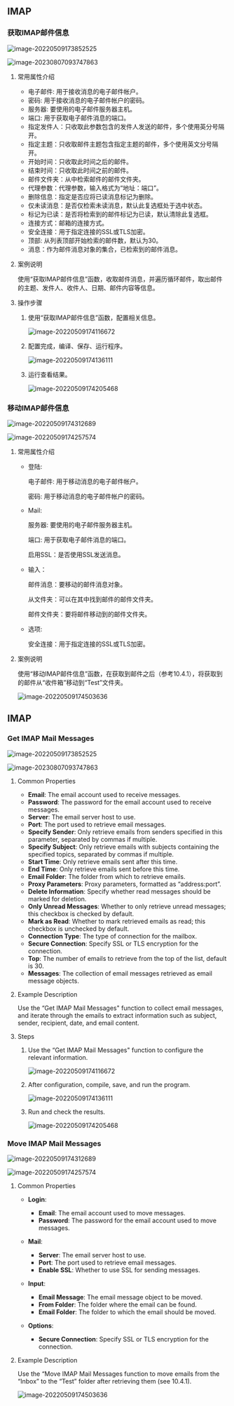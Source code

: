 ## IMAP

### 获取IMAP邮件信息

![image-20220509173852525](IMAP.assets/image-20220509173852525.png)

![image-20230807093747863](IMAP.assets/image-20230807093747863.png)

1. 常用属性介绍

   - 电子邮件: 用于接收消息的电子邮件帐户。
   - 密码: 用于接收消息的电子邮件帐户的密码。
   - 服务器: 要使用的电子邮件服务器主机。
   - 端口: 用于获取电子邮件消息的端口。
   - 指定发件人：只收取此参数包含的发件人发送的邮件，多个使用英分号隔开。
   - 指定主题：只收取邮件主题包含指定主题的邮件，多个使用英文分号隔开。
   - 开始时间：只收取此时间之后的邮件。
   - 结束时间：只收取此时间之前的邮件。
   - 邮件文件夹：从中检索邮件的邮件文件夹。
   - 代理参数：代理参数，输入格式为“地址：端口”。
   - 删除信息：指定是否应将已读消息标记为删除。
   - 仅未读消息：是否仅检索未读消息，默认此复选框处于选中状态。
   - 标记为已读：是否将检索到的邮件标记为已读，默认清除此复选框。
   - 连接方式：邮箱的连接方式。
   - 安全连接：用于指定连接的SSL或TLS加密。
   - 顶部: 从列表顶部开始检索的邮件数，默认为30。
   - 消息：作为邮件消息对象的集合，已检索到的邮件消息。

2. 案例说明

   使用“获取IMAP邮件信息”函数，收取邮件消息，并遍历循环邮件，取出邮件的主题、发件人、收件人、日期、邮件内容等信息。

3. 操作步骤

   1. 使用“获取IMAP邮件信息”函数，配置相关信息。

      ![image-20220509174116672](IMAP.assets/image-20220509174116672.png)

   2. 配置完成，编译、保存、运行程序。

      ![image-20220509174136111](IMAP.assets/image-20220509174136111.png)

   3. 运行查看结果。

      ![image-20220509174205468](IMAP.assets/image-20220509174205468.png)

### 移动IMAP邮件信息<span id ="移动imap邮件信息"></span>

![image-20220509174312689](IMAP.assets/image-20220509174312689.png)

![image-20220509174257574](IMAP.assets/image-20220509174257574.png)

1. 常用属性介绍

   - 登陆:

     电子邮件: 用于移动消息的电子邮件帐户。

     密码: 用于移动消息的电子邮件帐户的密码。

   - Mail:

     服务器: 要使用的电子邮件服务器主机。

     端口: 用于获取电子邮件消息的端口。

     启用SSL：是否使用SSL发送消息。

   - 输入：

     邮件消息：要移动的邮件消息对象。

     从文件夹：可以在其中找到邮件的邮件文件夹。

     邮件文件夹：要将邮件移动到的邮件文件夹。

   - 选项:

     安全连接：用于指定连接的SSL或TLS加密。

2. 案例说明

   使用“移动IMAP邮件信息”函数，在获取到邮件之后（参考10.4.1），将获取到的邮件从“收件箱”移动到“Test”文件夹。

   ![image-20220509174503636](IMAP.assets/image-20220509174503636.png)
   
## IMAP

### Get IMAP Mail Messages

![image-20220509173852525](IMAP.assets/image-20220509173852525.png)

![image-20230807093747863](IMAP.assets/image-20230807093747863.png)

1. Common Properties

   - **Email**: The email account used to receive messages.
   - **Password**: The password for the email account used to receive messages.
   - **Server**: The email server host to use.
   - **Port**: The port used to retrieve email messages.
   - **Specify Sender**: Only retrieve emails from senders specified in this parameter, separated by commas if multiple.
   - **Specify Subject**: Only retrieve emails with subjects containing the specified topics, separated by commas if multiple.
   - **Start Time**: Only retrieve emails sent after this time.
   - **End Time**: Only retrieve emails sent before this time.
   - **Email Folder**: The folder from which to retrieve emails.
   - **Proxy Parameters**: Proxy parameters, formatted as “address:port”.
   - **Delete Information**: Specify whether read messages should be marked for deletion.
   - **Only Unread Messages**: Whether to only retrieve unread messages; this checkbox is checked by default.
   - **Mark as Read**: Whether to mark retrieved emails as read; this checkbox is unchecked by default.
   - **Connection Type**: The type of connection for the mailbox.
   - **Secure Connection**: Specify SSL or TLS encryption for the connection.
   - **Top**: The number of emails to retrieve from the top of the list, default is 30.
   - **Messages**: The collection of email messages retrieved as email message objects.

2. Example Description

   Use the “Get IMAP Mail Messages" function to collect email messages, and iterate through the emails to extract information such as subject, sender, recipient, date, and email content.

3. Steps

   1. Use the “Get IMAP Mail Messages" function to configure the relevant information.

      ![image-20220509174116672](IMAP.assets/image-20220509174116672.png)

   2. After configuration, compile, save, and run the program.

      ![image-20220509174136111](IMAP.assets/image-20220509174136111.png)

   3. Run and check the results.

      ![image-20220509174205468](IMAP.assets/image-20220509174205468.png)

### Move IMAP Mail Messages<span id="move-imap-email-information"></span>

![image-20220509174312689](IMAP.assets/image-20220509174312689.png)

![image-20220509174257574](IMAP.assets/image-20220509174257574.png)

1. Common Properties

   - **Login**:
     - **Email**: The email account used to move messages.
     - **Password**: The password for the email account used to move messages.

   - **Mail**:
     - **Server**: The email server host to use.
     - **Port**: The port used to retrieve email messages.
     - **Enable SSL**: Whether to use SSL for sending messages.

   - **Input**:
     - **Email Message**: The email message object to be moved.
     - **From Folder**: The folder where the email can be found.
     - **Email Folder**: The folder to which the email should be moved.

   - **Options**:
     - **Secure Connection**: Specify SSL or TLS encryption for the connection.

2. Example Description

   Use the “Move IMAP Mail Messages function to move emails from the “Inbox” to the “Test” folder after retrieving them (see 10.4.1).

   ![image-20220509174503636](IMAP.assets/image-20220509174503636.png)
